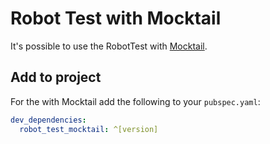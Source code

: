 # Robot Test with Mocktail

It's possible to use the RobotTest with [Mocktail](https://pub.dev/packages/mocktail).

## Add to project

For the  with Mocktail add the following to your `pubspec.yaml`:

```yaml
dev_dependencies:
  robot_test_mocktail: ^[version]
```
